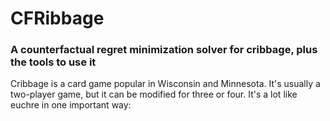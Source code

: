 # CFRibbage
### A counterfactual regret minimization solver for cribbage, plus the tools to use it
Cribbage is a card game popular in Wisconsin and Minnesota. It's usually a two-player game, but it can be modified for three or four. It's a lot like euchre in one important way: 
